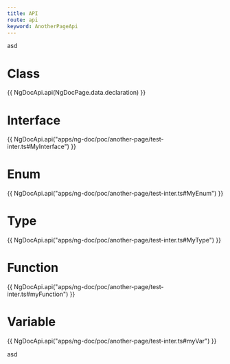 ```yaml
---
title: API
route: api
keyword: AnotherPageApi
---
```


asd

# Class

{{ NgDocApi.api(NgDocPage.data.declaration) }}

# Interface

{{ NgDocApi.api("apps/ng-doc/poc/another-page/test-inter.ts#MyInterface") }}

# Enum

{{ NgDocApi.api("apps/ng-doc/poc/another-page/test-inter.ts#MyEnum") }}

# Type

{{ NgDocApi.api("apps/ng-doc/poc/another-page/test-inter.ts#MyType") }}

# Function

{{ NgDocApi.api("apps/ng-doc/poc/another-page/test-inter.ts#myFunction") }}

# Variable

{{ NgDocApi.api("apps/ng-doc/poc/another-page/test-inter.ts#myVar") }}

asd
